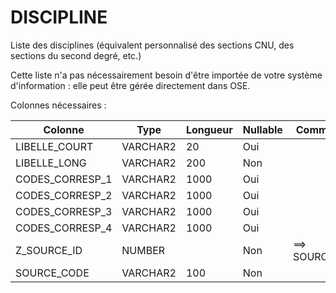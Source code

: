 # DISCIPLINE

Liste des disciplines (équivalent personnalisé des sections CNU, des sections du second degré, etc.)

Cette liste n'a pas nécessairement besoin d'être importée de votre système d'information : elle peut être gérée directement dans OSE.

Colonnes nécessaires :


|Colonne        |Type    |Longueur|Nullable|Commentaire|
|---------------|--------|--------|--------|-----------|
|LIBELLE_COURT  |VARCHAR2|20      |Oui     |           |
|LIBELLE_LONG   |VARCHAR2|200     |Non     |           |
|CODES_CORRESP_1|VARCHAR2|1000    |Oui     |           |
|CODES_CORRESP_2|VARCHAR2|1000    |Oui     |           |
|CODES_CORRESP_3|VARCHAR2|1000    |Oui     |           |
|CODES_CORRESP_4|VARCHAR2|1000    |Oui     |           |
|Z_SOURCE_ID    |NUMBER  |        |Non     |==> SOURCE.CODE|
|SOURCE_CODE    |VARCHAR2|100     |Non     |           |
